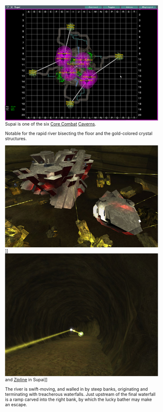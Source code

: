 ![](../images/SupaiMap.jpg "fig:SupaiMap.jpg") Supai is one of the six
[Core Combat](../items/Core_Combat.md) [Caverns](Caverns.md).

Notable for the rapid river bisecting the floor and the gold-colored crystal
structures.

![](../images/Supai_aerial.jpg "fig:Supai_aerial.jpg")\]\]
![](../images/TroopTunnel.jpg "fig:TroopTunnel.jpg") and
[Zipline](../items/Zipline.md) in Supai\]\]

The river is swift-moving, and walled in by steep banks, originating and
terminating with treacherous waterfalls. Just upstream of the final waterfall is
a ramp carved into the right bank, by which the lucky bather may make an escape.

<!--[Category:Locations](Category:Locations.md)-->
